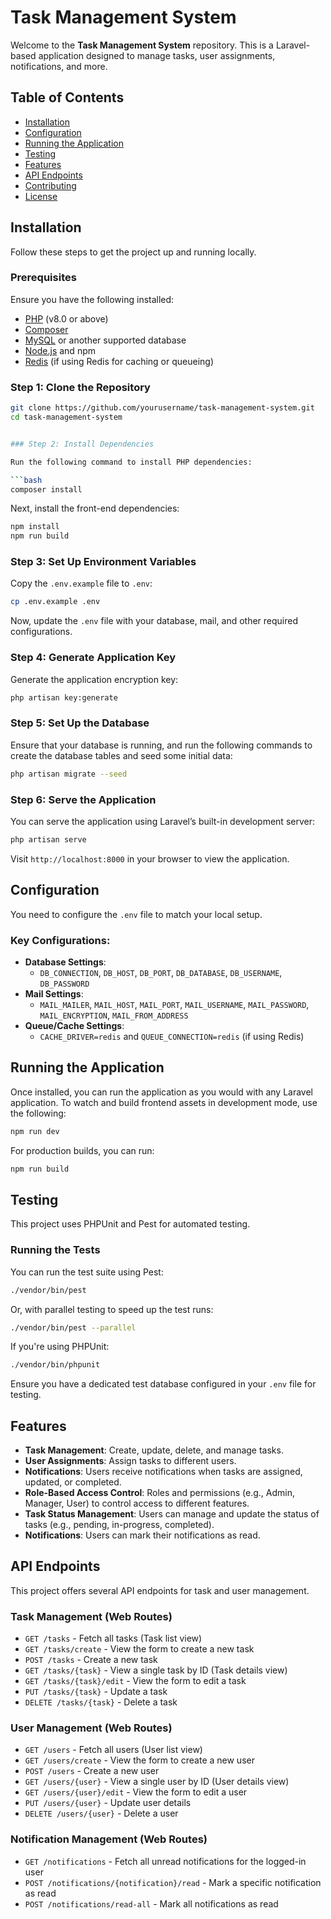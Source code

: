 # Task Management System

Welcome to the **Task Management System** repository. This is a Laravel-based application designed to manage tasks, user assignments, notifications, and more.

## Table of Contents

- [Installation](#installation)
- [Configuration](#configuration)
- [Running the Application](#running-the-application)
- [Testing](#testing)
- [Features](#features)
- [API Endpoints](#api-endpoints)
- [Contributing](#contributing)
- [License](#license)

## Installation

Follow these steps to get the project up and running locally.

### Prerequisites

Ensure you have the following installed:

- [PHP](https://www.php.net/) (v8.0 or above)
- [Composer](https://getcomposer.org/)
- [MySQL](https://www.mysql.com/) or another supported database
- [Node.js](https://nodejs.org/) and npm
- [Redis](https://redis.io/) (if using Redis for caching or queueing)

### Step 1: Clone the Repository

```bash
git clone https://github.com/yourusername/task-management-system.git
cd task-management-system


### Step 2: Install Dependencies

Run the following command to install PHP dependencies:

```bash
composer install
```

Next, install the front-end dependencies:

```bash
npm install
npm run build
```

### Step 3: Set Up Environment Variables

Copy the `.env.example` file to `.env`:

```bash
cp .env.example .env
```

Now, update the `.env` file with your database, mail, and other required configurations.

### Step 4: Generate Application Key

Generate the application encryption key:

```bash
php artisan key:generate
```

### Step 5: Set Up the Database

Ensure that your database is running, and run the following commands to create the database tables and seed some initial data:

```bash
php artisan migrate --seed
```

### Step 6: Serve the Application

You can serve the application using Laravel’s built-in development server:

```bash
php artisan serve
```

Visit `http://localhost:8000` in your browser to view the application.

## Configuration

You need to configure the `.env` file to match your local setup.

### Key Configurations:
- **Database Settings**:
    - `DB_CONNECTION`, `DB_HOST`, `DB_PORT`, `DB_DATABASE`, `DB_USERNAME`, `DB_PASSWORD`
- **Mail Settings**:
    - `MAIL_MAILER`, `MAIL_HOST`, `MAIL_PORT`, `MAIL_USERNAME`, `MAIL_PASSWORD`, `MAIL_ENCRYPTION`, `MAIL_FROM_ADDRESS`
- **Queue/Cache Settings**:
    - `CACHE_DRIVER=redis` and `QUEUE_CONNECTION=redis` (if using Redis)

## Running the Application

Once installed, you can run the application as you would with any Laravel application. To watch and build frontend assets in development mode, use the following:

```bash
npm run dev
```

For production builds, you can run:

```bash
npm run build
```

## Testing

This project uses PHPUnit and Pest for automated testing.

### Running the Tests

You can run the test suite using Pest:

```bash
./vendor/bin/pest
```

Or, with parallel testing to speed up the test runs:

```bash
./vendor/bin/pest --parallel
```

If you're using PHPUnit:

```bash
./vendor/bin/phpunit
```

Ensure you have a dedicated test database configured in your `.env` file for testing.

## Features

- **Task Management**: Create, update, delete, and manage tasks.
- **User Assignments**: Assign tasks to different users.
- **Notifications**: Users receive notifications when tasks are assigned, updated, or completed.
- **Role-Based Access Control**: Roles and permissions (e.g., Admin, Manager, User) to control access to different features.
- **Task Status Management**: Users can manage and update the status of tasks (e.g., pending, in-progress, completed).
- **Notifications**: Users can mark their notifications as read.

## API Endpoints

This project offers several API endpoints for task and user management.

### Task Management (Web Routes)

- `GET /tasks` - Fetch all tasks (Task list view)
- `GET /tasks/create` - View the form to create a new task
- `POST /tasks` - Create a new task
- `GET /tasks/{task}` - View a single task by ID (Task details view)
- `GET /tasks/{task}/edit` - View the form to edit a task
- `PUT /tasks/{task}` - Update a task
- `DELETE /tasks/{task}` - Delete a task

### User Management (Web Routes)

- `GET /users` - Fetch all users (User list view)
- `GET /users/create` - View the form to create a new user
- `POST /users` - Create a new user
- `GET /users/{user}` - View a single user by ID (User details view)
- `GET /users/{user}/edit` - View the form to edit a user
- `PUT /users/{user}` - Update user details
- `DELETE /users/{user}` - Delete a user

### Notification Management (Web Routes)

- `GET /notifications` - Fetch all unread notifications for the logged-in user
- `POST /notifications/{notification}/read` - Mark a specific notification as read
- `POST /notifications/read-all` - Mark all notifications as read

